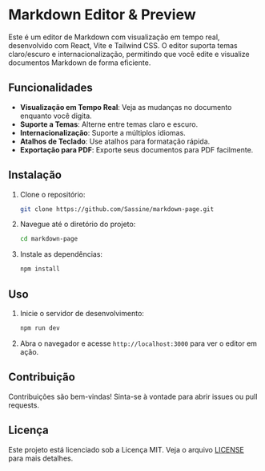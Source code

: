 # Markdown Editor & Preview

Este é um editor de Markdown com visualização em tempo real, desenvolvido com React, Vite e Tailwind CSS. O editor suporta temas claro/escuro e internacionalização, permitindo que você edite e visualize documentos Markdown de forma eficiente.

## Funcionalidades

- **Visualização em Tempo Real**: Veja as mudanças no documento enquanto você digita.
- **Suporte a Temas**: Alterne entre temas claro e escuro.
- **Internacionalização**: Suporte a múltiplos idiomas.
- **Atalhos de Teclado**: Use atalhos para formatação rápida.
- **Exportação para PDF**: Exporte seus documentos para PDF facilmente.

## Instalação

1. Clone o repositório:
   ```bash
   git clone https://github.com/Sassine/markdown-page.git
   ```
2. Navegue até o diretório do projeto:
   ```bash
   cd markdown-page
   ```
3. Instale as dependências:
   ```bash
   npm install
   ```

## Uso

1. Inicie o servidor de desenvolvimento:
   ```bash
   npm run dev
   ```
2. Abra o navegador e acesse `http://localhost:3000` para ver o editor em ação.

## Contribuição

Contribuições são bem-vindas! Sinta-se à vontade para abrir issues ou pull requests.

## Licença

Este projeto está licenciado sob a Licença MIT. Veja o arquivo [LICENSE](LICENSE) para mais detalhes.

